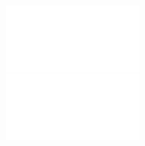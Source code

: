 ![Resume](./Miles_DeWaele_Resume.pdf)
<embed src="./Miles_DeWaele_Resume.pdf" type="application/pdf">
